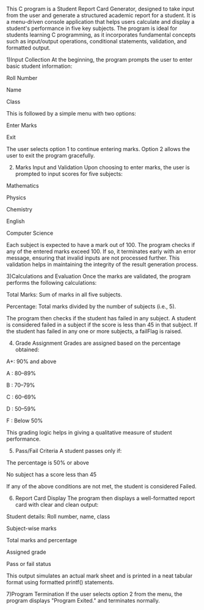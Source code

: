 This C program is a Student Report Card Generator, designed to take input from the user and generate a structured academic report for a student. It is a menu-driven console application that helps users calculate and display a student's performance in five key subjects. The program is ideal for students learning C programming, as it incorporates fundamental concepts such as input/output operations, conditional statements, validation, and formatted output.

1)Input Collection
At the beginning, the program prompts the user to enter basic student information:

Roll Number

Name

Class

This is followed by a simple menu with two options:

Enter Marks

Exit

The user selects option 1 to continue entering marks. Option 2 allows the user to exit the program gracefully.

2) Marks Input and Validation
Upon choosing to enter marks, the user is prompted to input scores for five subjects:

Mathematics

Physics

Chemistry

English

Computer Science

Each subject is expected to have a mark out of 100. The program checks if any of the entered marks exceed 100. If so, it terminates early with an error message, ensuring that invalid inputs are not processed further. This validation helps in maintaining the integrity of the result generation process.

3)Calculations and Evaluation
Once the marks are validated, the program performs the following calculations:

Total Marks: Sum of marks in all five subjects.

Percentage: Total marks divided by the number of subjects (i.e., 5).

The program then checks if the student has failed in any subject. A student is considered failed in a subject if the score is less than 45 in that subject. If the student has failed in any one or more subjects, a failFlag is raised.

4) Grade Assignment
Grades are assigned based on the percentage obtained:

A+: 90% and above

A : 80–89%

B : 70–79%

C : 60–69%

D : 50–59%

F : Below 50%

This grading logic helps in giving a qualitative measure of student performance.

5) Pass/Fail Criteria
A student passes only if:

The percentage is 50% or above

No subject has a score less than 45

If any of the above conditions are not met, the student is considered Failed.

6) Report Card Display
The program then displays a well-formatted report card with clear and clean output:

Student details: Roll number, name, class

Subject-wise marks

Total marks and percentage

Assigned grade

Pass or fail status

This output simulates an actual mark sheet and is printed in a neat tabular format using formatted printf() statements.

7)Program Termination
If the user selects option 2 from the menu, the program displays "Program Exited." and terminates normally.


